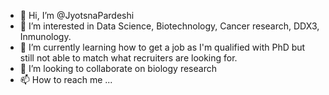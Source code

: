 - 👋 Hi, I’m @JyotsnaPardeshi
- 👀 I’m interested in Data Science, Biotechnology, Cancer research, DDX3, Inmunology.
- 🌱 I’m currently learning how to get a job as I'm qualified with PhD but still not able to match what recruiters are looking for.
- 💞️ I’m looking to collaborate on biology research
- 📫 How to reach me ...

<!---
JyotsnaPardeshi/JyotsnaPardeshi is a ✨ special ✨ repository because its `README.md` (this file) appears on your GitHub profile.
You can click the Preview link to take a look at your changes.
--->

